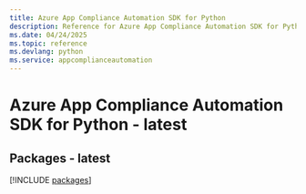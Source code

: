 ```yaml
---
title: Azure App Compliance Automation SDK for Python
description: Reference for Azure App Compliance Automation SDK for Python
ms.date: 04/24/2025
ms.topic: reference
ms.devlang: python
ms.service: appcomplianceautomation
---
```

# Azure App Compliance Automation SDK for Python - latest
## Packages - latest
[!INCLUDE [packages](app-compliance-automation-index.md)]